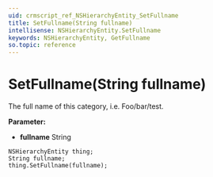 ```yaml
---
uid: crmscript_ref_NSHierarchyEntity_SetFullname
title: SetFullname(String fullname)
intellisense: NSHierarchyEntity.SetFullname
keywords: NSHierarchyEntity, GetFullname
so.topic: reference
---
```


# SetFullname(String fullname)

The full name of this category, i.e. Foo/bar/test.

**Parameter:** 
* **fullname** String

```crmscript
NSHierarchyEntity thing;
String fullname;
thing.SetFullname(fullname);
```

